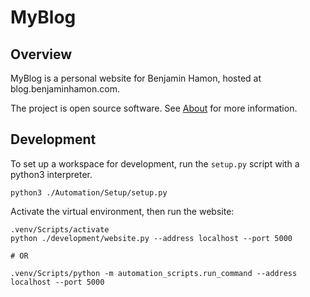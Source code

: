 # MyBlog


## Overview

MyBlog is a personal website for Benjamin Hamon, hosted at blog.benjaminhamon.com.

The project is open source software. See [About](about.md) for more information.


## Development

To set up a workspace for development, run the `setup.py` script with a python3 interpreter.

```
python3 ./Automation/Setup/setup.py
```

Activate the virtual environment, then run the website:

```
.venv/Scripts/activate
python ./development/website.py --address localhost --port 5000

# OR

.venv/Scripts/python -m automation_scripts.run_command --address localhost --port 5000
```
